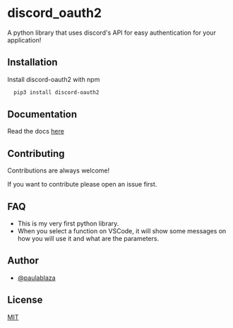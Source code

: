 # discord_oauth2

A python library that uses discord's API for easy authentication for your application!

## Installation

Install discord-oauth2 with npm

```bash
  pip3 install discord-oauth2
```

## Documentation

Read the docs [here](https://paulablaza.github.io/discord-oauth2/)

## Contributing

Contributions are always welcome!

If you want to contribute please open an issue first.

## FAQ

- This is my very first python library.
- When you select a function on VSCode, it will show some messages on how you will use it and what are the parameters.

## Author

- [@paulablaza](https://www.github.com/paulablaza)

## License

[MIT](LICENSE)
